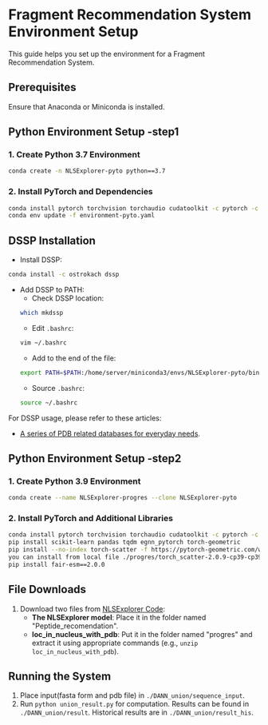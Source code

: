 # Fragment Recommendation System Environment Setup

This guide helps you set up the environment for a Fragment Recommendation System.

## Prerequisites
Ensure that Anaconda or Miniconda is installed.

## Python Environment Setup -step1

### 1. Create Python 3.7 Environment
```bash
conda create -n NLSExplorer-pyto python==3.7
```

### 2. Install PyTorch and Dependencies
```bash
conda install pytorch torchvision torchaudio cudatoolkit -c pytorch -c nvidia
conda env update -f environment-pyto.yaml
```

## DSSP Installation
- Install DSSP:
```bash
conda install -c ostrokach dssp
```
- Add DSSP to PATH:
    - Check DSSP location:
    ```bash
    which mkdssp
    ```
    - Edit `.bashrc`:
    ```bash
    vim ~/.bashrc
    ```
    - Add to the end of the file:
    ```bash
    export PATH=$PATH:/home/server/miniconda3/envs/NLSExplorer-pyto/bin/mkdssp
    ```
    - Source `.bashrc`:
    ```bash
    source ~/.bashrc
    ```

For DSSP usage, please refer to these articles:
- [A series of PDB related databases for everyday needs](https://swift.cmbi.umcn.nl/gv/dssp/).

##  Python Environment Setup -step2
### 1. Create Python 3.9 Environment
```bash
conda create --name NLSExplorer-progres --clone NLSExplorer-pyto
```
### 2. Install PyTorch and Additional Libraries
```bash
conda install pytorch torchvision torchaudio cudatoolkit -c pytorch -c nvidia
pip install scikit-learn pandas tqdm egnn_pytorch torch-geometric
pip install --no-index torch-scatter -f https://pytorch-geometric.com/whl/torch-1.13.0+cu117.html(if your cant correctly install
you can install from local file ./progres/torch_scatter-2.0.9-cp39-cp39-linux_x86_64.whl)
pip install fair-esm==2.0.0
```

## File Downloads
1. Download two files from [NLSExplorer Code](http://www.csbio.sjtu.edu.cn/bioinf/NLSExplorer/code.html):
   - **The NLSExplorer model**: Place it in the folder named "Peptide_recomendation".
   - **loc_in_nucleus_with_pdb**: Put it in the folder named "progres" and extract it using appropriate commands (e.g., `unzip loc_in_nucleus_with_pdb`).

## Running the System
1. Place input(fasta form and pdb file) in `./DANN_union/sequence_input`.
2. Run `python union_result.py` for computation. Results can be found in `./DANN_union/result`. Historical results are in `./DANN_union/result_his`.
```
